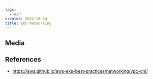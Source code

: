 ```yaml
---
tags:
  - WIP
created: 2024-10-24
title: EKS Networking
---
```


## Media

## References

- https://aws.github.io/aws-eks-best-practices/networking/vpc-cni/
